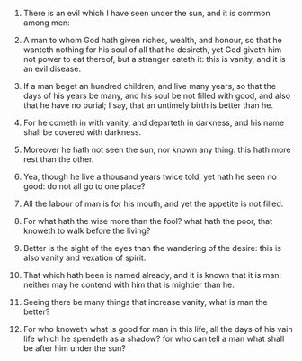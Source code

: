 1. There is an evil which I have seen under the sun, and it is common
among men:

2. A man to whom God hath given riches, wealth, and
honour, so that he wanteth nothing for his soul of all that he
desireth, yet God giveth him not power to eat thereof, but a stranger
eateth it: this is vanity, and it is an evil disease.

3. If a man beget an hundred children, and live many years, so that
the days of his years be many, and his soul be not filled with good,
and also that he have no burial; I say, that an untimely birth is
better than he.

4. For he cometh in with vanity, and departeth in darkness, and his
name shall be covered with darkness.

5. Moreover he hath not seen the sun, nor known any thing: this hath
more rest than the other.

6. Yea, though he live a thousand years twice told, yet hath he seen
no good: do not all go to one place?

7. All the labour of man is for
his mouth, and yet the appetite is not filled.

8. For what hath the wise more than the fool? what hath the poor,
that knoweth to walk before the living?

9. Better is the sight of
the eyes than the wandering of the desire: this is also vanity and
vexation of spirit.

10. That which hath been is named already, and it is known that it is
man: neither may he contend with him that is mightier than he.

11. Seeing there be many things that increase vanity, what is man the
better?

12. For who knoweth what is good for man in this life, all
the days of his vain life which he spendeth as a shadow? for who can
tell a man what shall be after him under the sun?